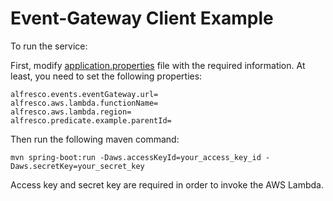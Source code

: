 # Event-Gateway Client Example

To run the service:

First, modify [application.properties](src/main/resources/application.properties) file with the required information.
At least, you need to set the following properties:

```
alfresco.events.eventGateway.url=
alfresco.aws.lambda.functionName=
alfresco.aws.lambda.region=
alfresco.predicate.example.parentId=
```

Then run the following maven command:

    mvn spring-boot:run -Daws.accessKeyId=your_access_key_id -Daws.secretKey=your_secret_key

Access key and secret key are required in order to invoke the AWS Lambda.